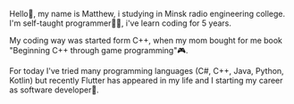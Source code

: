 Hello🖖, my name is Matthew, i studying in Minsk radio engineering college. 
I'm self-taught programmer🧑‍💻, i've learn coding for 5 years. 

My coding way was started form C++, when my mom bought for me book "Beginning C++ through game programming"🎮.

For today I've tried many programming languages (C#, C++, Java, Python, Kotlin) but recently Flutter has appeared in my life and I starting my career as software developer📲.
